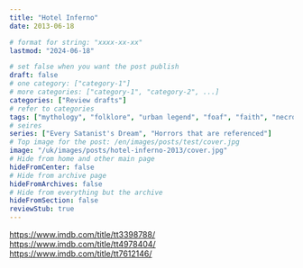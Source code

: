 ```yaml
---
title: "Hotel Inferno"
date: 2013-06-18

# format for string: "xxxx-xx-xx"
lastmod: "2024-06-18"

# set false when you want the post publish
draft: false
# one category: ["category-1"]
# more categories: ["category-1", "category-2", ...]
categories: ["Review drafts"]
# refer to categories
tags: ["mythology", "folklore", "urban legend", "foaf", "faith", "necro fetishism"]
# seires
series: ["Every Satanist's Dream", "Horrors that are referenced"]
# Top image for the post: /en/images/posts/test/cover.jpg
image: "/uk/images/posts/hotel-inferno-2013/cover.jpg"
# Hide from home and other main page
hideFromCenter: false
# Hide from archive page
hideFromArchives: false
# Hide from everything but the archive
hideFromSection: false
reviewStub: true
---
```

https://www.imdb.com/title/tt3398788/
https://www.imdb.com/title/tt4978404/
https://www.imdb.com/title/tt7612146/
<!--more-->